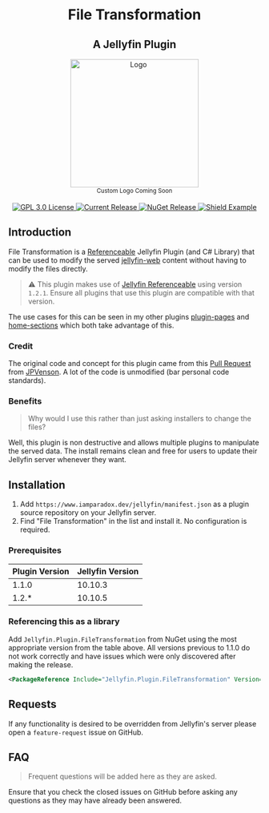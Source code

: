 <h1 align="center">File Transformation</h1>
<h2 align="center">A Jellyfin Plugin</h2>
<p align="center">
	<img alt="Logo" width="256" height="256" src="https://camo.githubusercontent.com/ab4b1ec289bed0a0ac8dd2828c41b695dbfeaad8c82596339f09ce23b30d3eb3/68747470733a2f2f63646e2e6a7364656c6976722e6e65742f67682f73656c666873742f69636f6e732f776562702f6a656c6c7966696e2e77656270" />
	<br />
	<sub>Custom Logo Coming Soon</sub>
	<br />
	<br />
	<a href="https://github.com/IAmParadox27/jellyfin-plugin-home-sections">
		<img alt="GPL 3.0 License" src="https://img.shields.io/github/license/IAmParadox27/jellyfin-plugin-file-transformation.svg" />
	</a>
	<a href="https://github.com/IAmParadox27/jellyfin-plugin-home-sections/releases">
		<img alt="Current Release" src="https://img.shields.io/github/release/IAmParadox27/jellyfin-plugin-file-transformation.svg" />
	</a>
	<a href="https://www.nuget.org/packages/Jellyfin.Plugin.FileTransformation">
		<img alt="NuGet Release" src="https://img.shields.io/nuget/v/Jellyfin.Plugin.FileTransformation" />
	</a>
  <a href="https://www.nuget.org/packages/Jellyfin.Plugin.Referenceable/1.2.1">
    <img alt="Shield Example" src="https://img.shields.io/badge/JF%20Referenceable-v1.2.1-blue" /> 
  </a>
</p>

## Introduction
File Transformation is a [Referenceable](https://github.com/IAmParadox27/jellyfin-plugin-referenceable) Jellyfin Plugin (and C# Library) that can be used to modify the served [jellyfin-web](https://github.com/jellyfin/jellyfin-web) content without having to modify the files directly.

> :warning: This plugin makes use of [Jellyfin Referenceable](https://github.com/IAmParadox27/jellyfin-plugin-referenceable) using version `1.2.1`. Ensure all plugins that use this plugin are compatible with that version.

The use cases for this can be seen in my other plugins [plugin-pages](https://github.com/IAmParadox27/jellyfin-plugin-pages) and [home-sections](https://github.com/IAmParadox27/jellyfin-plugin-home-sections) which both take advantage of this.

### Credit
The original code and concept for this plugin came from this [Pull Request](https://github.com/jellyfin/jellyfin/pull/9095) from [JPVenson](https://github.com/JPVenson). A lot of the code is unmodified (bar personal code standards).

### Benefits

> Why would I use this rather than just asking installers to change the files?

Well, this plugin is non destructive and allows multiple plugins to manipulate the served data. The install remains clean and free for users to update their Jellyfin server whenever they want.

## Installation

1. Add `https://www.iamparadox.dev/jellyfin/manifest.json` as a plugin source repository on your Jellyfin server.
2. Find "File Transformation" in the list and install it. No configuration is required.

### Prerequisites
| Plugin Version | Jellyfin Version |
|----------------|------------------|
| 1.1.0          | 10.10.3          |
| 1.2.*          | 10.10.5          |

### Referencing this as a library
Add `Jellyfin.Plugin.FileTransformation` from NuGet using the most appropriate version from the table above. All versions previous to 1.1.0 do not work correctly and have issues which were only discovered after making the release.

```xml
<PackageReference Include="Jellyfin.Plugin.FileTransformation" Version="1.2.1" />
```

## Requests
If any functionality is desired to be overridden from Jellyfin's server please open a `feature-request` issue on GitHub.

## FAQ
> Frequent questions will be added here as they are asked.

Ensure that you check the closed issues on GitHub before asking any questions as they may have already been answered.